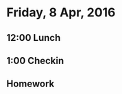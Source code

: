 Friday,  8 Apr, 2016
====================

12:00 Lunch
-----------

1:00 Checkin
------------

Homework
--------
